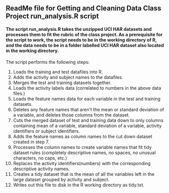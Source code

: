 ## ReadMe file for Getting and Cleaning Data Class Project run_analysis.R script

#### The script run_analysis.R takes the unzipped UCI HAR datasets and processes them to fit the rubric of the class project. As a prerequisite for the script to work, the script needs to be in the working directory of R, and the data needs to be in a folder labelled UCI HAR dataset also located in the working directory. 

The script performs the following steps:

1. Loads the training and test datafiles into R.
2. Adds the activity and subject names to the datafiles.
3. Merges the test and training datasets together.
4. Loads the activity labels data (correlated to numbers in the above data files.)
5. Loads the feature names data for each variable in the test and training datasets.
6. Deletes any feature names that aren't the mean or standard deviation of a variable, and deletes those columns from the dataset.
7. Cuts the merged dataset of test and training data down to only columns containing mean of a variable, standard deviation of a variable, activity identifiers or subject identifiers.
8. Adds the feature names as column names to the cut down dataset created in step 7.
9. Processes the column names to create variable names that fit tidy dataset rules (completely descriptive names, no spaces, no unusual characters, no caps, etc.)
10. Replaces the activity identifiers(numbers) with the corresponding descriptive activity names.
11. Creates a tidy dataset that is the mean of all the variables left in the large dataset grouped by activity and subject.
12. Writes out this file to disk in the R working directory as tidy.txt.

